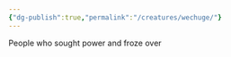 ```yaml
---
{"dg-publish":true,"permalink":"/creatures/wechuge/"}
---
```


People who sought power and froze over
